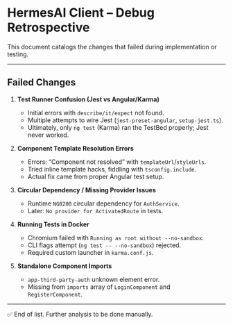 # HermesAI Client – Debug Retrospective

This document catalogs the changes that failed during implementation or testing.

---

## Failed Changes

1. **Test Runner Confusion (Jest vs Angular/Karma)**
   - Initial errors with `describe/it/expect` not found.
   - Multiple attempts to wire Jest (`jest-preset-angular`, `setup-jest.ts`).
   - Ultimately, only `ng test` (Karma) ran the TestBed properly; Jest never worked.

2. **Component Template Resolution Errors**
   - Errors: “Component not resolved” with `templateUrl`/`styleUrls`.
   - Tried inline template hacks, fiddling with `tsconfig.include`.
   - Actual fix came from proper Angular test setup.

3. **Circular Dependency / Missing Provider Issues**
   - Runtime `NG0200` circular dependency for `AuthService`.
   - Later: `No provider for ActivatedRoute` in tests.

4. **Running Tests in Docker**
   - Chromium failed with `Running as root without --no-sandbox`.
   - CLI flags attempt (`ng test -- --no-sandbox`) rejected.
   - Required custom launcher in `karma.conf.js`.

5. **Standalone Component Imports**
   - `app-third-party-auth` unknown element error.
   - Missing from `imports` array of `LoginComponent` and `RegisterComponent`.

---

✅ End of list. Further analysis to be done manually.
